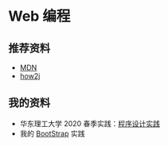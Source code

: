 # Web 编程

## 推荐资料

* [MDN](https://developer.mozilla.org/zh-CN/docs/learn)
* [how2j](https://how2j.cn/)

## 我的资料

* 华东理工大学 2020 春季实践：[程序设计实践](../course/ecust-pdp2020)
* 我的 [BootStrap](./bootstrap) 实践